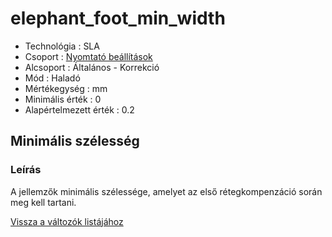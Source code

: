 # elephant\_foot\_min\_width

* Technológia : SLA
* Csoport : [Nyomtató beállítások](../../konfig/sla_parameters.md)
* Alcsoport : Általános - Korrekció
* Mód : Haladó
* Mértékegység : mm
* Minimális érték :  0
* Alapértelmezett érték : 0.2

## Minimális szélesség

### Leírás

A jellemzők minimális szélessége, amelyet az első rétegkompenzáció során meg kell tartani.

[Vissza a változók listájához](./)

